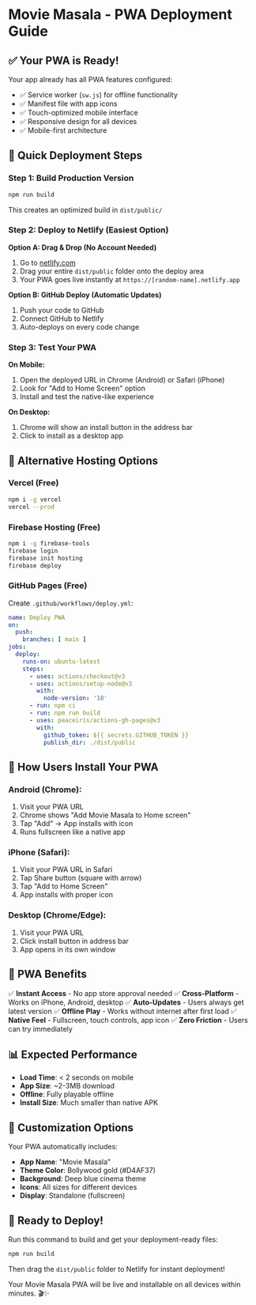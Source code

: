 # Movie Masala - PWA Deployment Guide

## ✅ Your PWA is Ready!

Your app already has all PWA features configured:
- ✅ Service worker (`sw.js`) for offline functionality  
- ✅ Manifest file with app icons
- ✅ Touch-optimized mobile interface
- ✅ Responsive design for all devices
- ✅ Mobile-first architecture

## 🚀 Quick Deployment Steps

### Step 1: Build Production Version
```bash
npm run build
```
This creates an optimized build in `dist/public/`

### Step 2: Deploy to Netlify (Easiest Option)

**Option A: Drag & Drop (No Account Needed)**
1. Go to [netlify.com](https://netlify.com)
2. Drag your entire `dist/public` folder onto the deploy area
3. Your PWA goes live instantly at `https://[random-name].netlify.app`

**Option B: GitHub Deploy (Automatic Updates)**
1. Push your code to GitHub
2. Connect GitHub to Netlify
3. Auto-deploys on every code change

### Step 3: Test Your PWA

**On Mobile:**
1. Open the deployed URL in Chrome (Android) or Safari (iPhone)
2. Look for "Add to Home Screen" option
3. Install and test the native-like experience

**On Desktop:**
1. Chrome will show an install button in the address bar
2. Click to install as a desktop app

## 🌟 Alternative Hosting Options

### Vercel (Free)
```bash
npm i -g vercel
vercel --prod
```

### Firebase Hosting (Free)
```bash
npm i -g firebase-tools
firebase login
firebase init hosting
firebase deploy
```

### GitHub Pages (Free)
Create `.github/workflows/deploy.yml`:
```yaml
name: Deploy PWA
on:
  push:
    branches: [ main ]
jobs:
  deploy:
    runs-on: ubuntu-latest
    steps:
      - uses: actions/checkout@v3
      - uses: actions/setup-node@v3
        with:
          node-version: '18'
      - run: npm ci
      - run: npm run build
      - uses: peaceiris/actions-gh-pages@v3
        with:
          github_token: ${{ secrets.GITHUB_TOKEN }}
          publish_dir: ./dist/public
```

## 📱 How Users Install Your PWA

### Android (Chrome):
1. Visit your PWA URL
2. Chrome shows "Add Movie Masala to Home screen"
3. Tap "Add" → App installs with icon
4. Runs fullscreen like a native app

### iPhone (Safari):
1. Visit your PWA URL in Safari
2. Tap Share button (square with arrow)
3. Tap "Add to Home Screen"
4. App installs with proper icon

### Desktop (Chrome/Edge):
1. Visit your PWA URL
2. Click install button in address bar
3. App opens in its own window

## 🎯 PWA Benefits

✅ **Instant Access** - No app store approval needed
✅ **Cross-Platform** - Works on iPhone, Android, desktop
✅ **Auto-Updates** - Users always get latest version
✅ **Offline Play** - Works without internet after first load
✅ **Native Feel** - Fullscreen, touch controls, app icon
✅ **Zero Friction** - Users can try immediately

## 📊 Expected Performance

- **Load Time**: < 2 seconds on mobile
- **App Size**: ~2-3MB download
- **Offline**: Fully playable offline
- **Install Size**: Much smaller than native APK

## 🔧 Customization Options

Your PWA automatically includes:
- **App Name**: "Movie Masala"
- **Theme Color**: Bollywood gold (#D4AF37)
- **Background**: Deep blue cinema theme
- **Icons**: All sizes for different devices
- **Display**: Standalone (fullscreen)

## 🚀 Ready to Deploy!

Run this command to build and get your deployment-ready files:

```bash
npm run build
```

Then drag the `dist/public` folder to Netlify for instant deployment!

Your Movie Masala PWA will be live and installable on all devices within minutes. 🎬✨